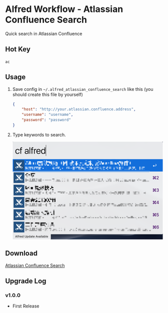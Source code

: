 # Alfred Workflow - Atlassian Confluence Search
Quick search in Atlassian Confluence

## Hot Key

`ac`

## Usage

1. Save config in `~/.alfred_atlassian_confluence_search` like this (you should create this file by yourself)

    ```json
    {
        "host": "http://your.atlassian.confluence.address",
        "username": "username",
        "password": "password"
    }
    ```

2. Type keywords to search.

    ![Screen Shot](https://raw.githubusercontent.com/Thare-Lam/alfred-zcy-confluence-search/master/screenshot.jpg)

## Download

[Atlassian Confluence Search](https://github.com/Thare-Lam/alfred-zcy-confluence-search/releases)

## Upgrade Log

### v1.0.0
- First Release